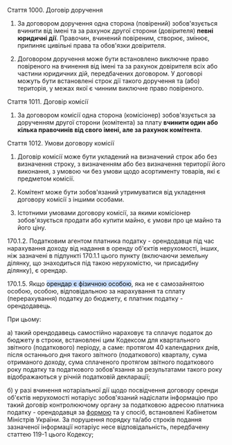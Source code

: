 Стаття 1000. Договір доручення

1. За договором доручення одна сторона (повірений) зобов'язується вчинити від імені та за рахунок другої сторони (довірителя) **певні юридичні дії**. Правочин, вчинений повіреним, створює, змінює, припиняє цивільні права та обов'язки довірителя.

2. Договором доручення може бути встановлено виключне право повіреного на вчинення від імені та за рахунок довірителя всіх або частини юридичних дій, передбачених договором. У договорі можуть бути встановлені строк дії такого доручення та (або) територія, у межах якої є чинним виключне право повіреного.

Стаття 1011. Договір комісії

1. За договором комісії одна сторона (комісіонер) зобов'язується за дорученням другої сторони (комітента) за плату **вчинити один або кілька правочинів від свого імені, але за рахунок комітента**.

Стаття 1012. Умови договору комісії

1. Договір комісії може бути укладений на визначений строк або без визначення строку, з визначенням або без визначення території його виконання, з умовою чи без умови щодо асортименту товарів, які є предметом комісії.

2. Комітент може бути зобов'язаний утримуватися від укладення договору комісії з іншими особами.

3. Істотними умовами договору комісії, за якими комісіонер зобов'язується продати або купити майно, є умови про це майно та його ціну.

170.1.2. Податковим агентом платника податку - орендодавця під час нарахування доходу від надання в оренду об'єктів нерухомості, інших, ніж зазначені в підпункті 170.1.1 цього пункту (включаючи земельну ділянку, що знаходиться під такою нерухомістю, чи присадибну ділянку), є орендар.

170.1.5. 
Якщо <mark style="background: #ADCCFFA6;">орендар є фізичною особою</mark>, яка не є самозайнятою особою, особою, відповідальною за нарахування та сплату (перерахування) податку до бюджету, є платник податку - орендодавець.

При цьому:

а) такий орендодавець самостійно нараховує та сплачує податок до бюджету в строки, встановлені цим Кодексом для квартального звітного (податкового) періоду, а саме: протягом 40 календарних днів, після останнього дня такого звітного (податкового) кварталу, сума отриманого доходу, сума сплаченого протягом звітного податкового року податку та податкового зобов'язання за результатами такого року відображаються у річній податковій декларації;

б) у разі вчинення нотаріальної дії щодо посвідчення договору оренди об'єктів нерухомості нотаріус зобов'язаний надіслати інформацію про такий договір контролюючому органу за податковою адресою платника податку - орендодавця за [формою](https://zakon.rada.gov.ua/laws/show/1242-2010-%D0%BF) та у спосіб, встановлені Кабінетом Міністрів України. За порушення порядку та/або строків подання зазначеної інформації нотаріус несе відповідальність, передбачену статтею 119-1 цього Кодексу;